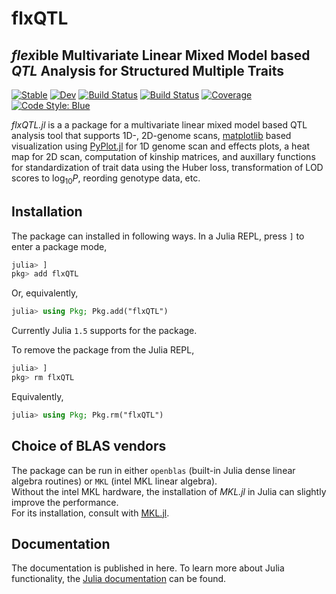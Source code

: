 # flxQTL
## *flex*ible Multivariate Linear Mixed Model based *QTL* Analysis for Structured Multiple Traits 

[![Stable](https://img.shields.io/badge/docs-stable-blue.svg)](https://hkim89.github.io/flxQTL.jl/stable)
[![Dev](https://img.shields.io/badge/docs-dev-blue.svg)](https://hkim89.github.io/flxQTL.jl/dev)
[![Build Status](https://travis-ci.com/hkim89/flxQTL.jl.svg?branch=master)](https://travis-ci.com/hkim89/flxQTL.jl)
[![Build Status](https://ci.appveyor.com/api/projects/status/github/hkim89/flxQTL.jl?svg=true)](https://ci.appveyor.com/project/hkim89/flxQTL-jl)
[![Coverage](https://codecov.io/gh/hkim89/flxQTL.jl/branch/master/graph/badge.svg)](https://codecov.io/gh/hkim89/flxQTL.jl)
[![Code Style: Blue](https://img.shields.io/badge/code%20style-blue-4495d1.svg)](https://github.com/invenia/BlueStyle)

*flxQTL.jl* is a a package for a multivariate linear mixed model based QTL analysis tool that supports 1D-, 2D-genome scans, 
[matplotlib]((http://matplotlib.org/)) based visualization using [PyPlot.jl](https://github.com/JuliaPy/PyPlot.jl) for 1D genome scan and effects plots, 
a heat map for 2D scan, computation of kinship matrices, and auxillary functions for standardization of trait data using the Huber loss, transformation of LOD scores to $\log_{10}P$, 
reording genotype data, etc.  

## Installation

The package can installed in following ways.
In a Julia REPL, press `]` to enter a package mode,

```julia
julia> ]
pkg> add flxQTL
```

Or, equivalently, 

```julia
julia> using Pkg; Pkg.add("flxQTL")
```
Currently Julia `1.5` supports for the package.


To remove the package from the Julia REPL,

```julia
julia> ] 
pkg> rm flxQTL
```
Equivalently,

```julia
julia> using Pkg; Pkg.rm("flxQTL")
```

## Choice of BLAS vendors

The package can be run in either `openblas` (built-in Julia dense linear algebra routines) or `MKL` (intel MKL linear algebra).  
Without the intel MKL hardware, the installation of *MKL.jl* in Julia can slightly improve the performance.  
For its installation, consult with [MKL.jl](https://github.com/JuliaComputing/MKL.jl).

## Documentation

The documentation is published in here.  To learn more about Julia functionality, the [Julia documentation](https://julialang.org) can be found.